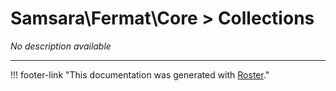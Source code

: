 # Samsara\Fermat\Core > Collections

*No description available*



---
!!! footer-link "This documentation was generated with [Roster](https://jordanrl.github.io/Roster/)."